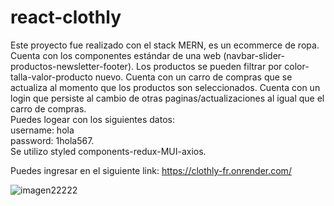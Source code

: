 # react-clothly
Este proyecto fue realizado con el stack MERN, es un ecommerce de ropa. Cuenta con los componentes estándar de una web (navbar-slider-productos-newsletter-footer).
Los productos se pueden filtrar por color-talla-valor-producto nuevo. Cuenta con un carro de compras que se actualiza al momento que los productos son seleccionados. Cuenta con un login que persiste al cambio de otras paginas/actualizaciones al igual que el carro de compras.<br> 
Puedes logear con los siguientes datos:<br> username: hola <br> password: 1hola567. <br> Se utilizo styled components-redux-MUI-axios.

Puedes ingresar en el siguiente link: https://clothly-fr.onrender.com/

![imagen22222](https://user-images.githubusercontent.com/75914262/205413156-ced741dc-a4af-4b6f-8a62-263f4c6b4d6e.png)

